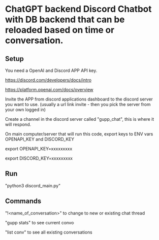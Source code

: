 # ChatGPT backend Discord Chatbot with DB backend that can be reloaded based on time or conversation. 

## Setup

You need a OpenAI and Discord APP API key. 

https://discord.com/developers/docs/intro

https://platform.openai.com/docs/overview

Invite the APP from discord applications dashboard to the discord server you want to use. (usually a url link invite - then you pick the server from your own logged in)

Create a channel in the discord server called "gupp_chat", this is where it will respond. 

On main computer/server that will run this code, export keys to ENV vars OPENAPI_KEY and DISCORD_KEY

export OPENAPI_KEY=xxxxxxxxx

export DISCORD_KEY=xxxxxxxxx

## Run

"python3 discord_main.py"

## Commands

"!<name_of_conversation>" to change to new or existing chat thread

"gupp stats" to see current convo

"list conv" to see all existing conversations

